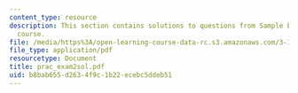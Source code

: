 ```yaml
---
content_type: resource
description: This section contains solutions to questions from Sample Exam 2 of the
  course.
file: /media/https%3A/open-learning-course-data-rc.s3.amazonaws.com/3-15-electrical-optical-magnetic-materials-and-devices-fall-2006/b8bab655d2634f9c1b22ecebc5ddeb51_prac_exam2sol.pdf
file_type: application/pdf
resourcetype: Document
title: prac_exam2sol.pdf
uid: b8bab655-d263-4f9c-1b22-ecebc5ddeb51
---
```

